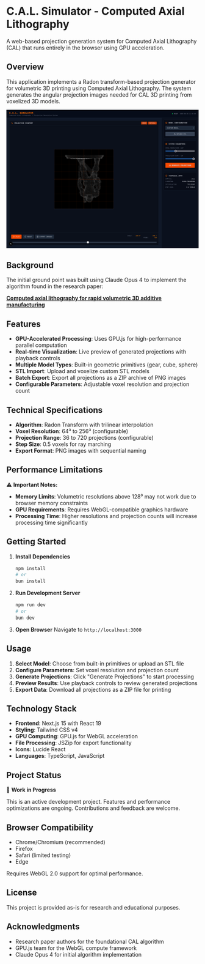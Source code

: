 # C.A.L. Simulator - Computed Axial Lithography

A web-based projection generation system for Computed Axial Lithography (CAL) that runs entirely in the browser using GPU acceleration.

## Overview

This application implements a Radon transform-based projection generator for volumetric 3D printing using Computed Axial Lithography. The system generates the angular projection images needed for CAL 3D printing from voxelized 3D models.

![Screenshot of the website](./media/page-screenshot.png)

## Background

The initial ground point was built using Claude Opus 4 to implement the algorithm found in the research paper:

**[Computed axial lithography for rapid volumetric 3D additive manufacturing](https://www.sciencedirect.com/science/article/pii/S0094576523003478)**

## Features

- **GPU-Accelerated Processing**: Uses GPU.js for high-performance parallel computation
- **Real-time Visualization**: Live preview of generated projections with playback controls
- **Multiple Model Types**: Built-in geometric primitives (gear, cube, sphere)
- **STL Import**: Upload and voxelize custom STL models
- **Batch Export**: Export all projections as a ZIP archive of PNG images
- **Configurable Parameters**: Adjustable voxel resolution and projection count

## Technical Specifications

- **Algorithm**: Radon Transform with trilinear interpolation
- **Voxel Resolution**: 64³ to 256³ (configurable)
- **Projection Range**: 36 to 720 projections (configurable)
- **Step Size**: 0.5 voxels for ray marching
- **Export Format**: PNG images with sequential naming

## Performance Limitations

⚠️ **Important Notes:**

- **Memory Limits**: Volumetric resolutions above 128³ may not work due to browser memory constraints
- **GPU Requirements**: Requires WebGL-compatible graphics hardware
- **Processing Time**: Higher resolutions and projection counts will increase processing time significantly

## Getting Started

1. **Install Dependencies**
   ```bash
   npm install
   # or
   bun install
   ```

2. **Run Development Server**
   ```bash
   npm run dev
   # or
   bun dev
   ```

3. **Open Browser**
   Navigate to `http://localhost:3000`

## Usage

1. **Select Model**: Choose from built-in primitives or upload an STL file
2. **Configure Parameters**: Set voxel resolution and projection count
3. **Generate Projections**: Click "Generate Projections" to start processing
4. **Preview Results**: Use playback controls to review generated projections
5. **Export Data**: Download all projections as a ZIP file for printing

## Technology Stack

- **Frontend**: Next.js 15 with React 19
- **Styling**: Tailwind CSS v4
- **GPU Computing**: GPU.js for WebGL acceleration
- **File Processing**: JSZip for export functionality
- **Icons**: Lucide React
- **Languages**: TypeScript, JavaScript

## Project Status

🚧 **Work in Progress**

This is an active development project. Features and performance optimizations are ongoing. Contributions and feedback are welcome.

## Browser Compatibility

- Chrome/Chromium (recommended)
- Firefox
- Safari (limited testing)
- Edge

Requires WebGL 2.0 support for optimal performance.

## License

This project is provided as-is for research and educational purposes.

## Acknowledgments

- Research paper authors for the foundational CAL algorithm
- GPU.js team for the WebGL compute framework
- Claude Opus 4 for initial algorithm implementation
